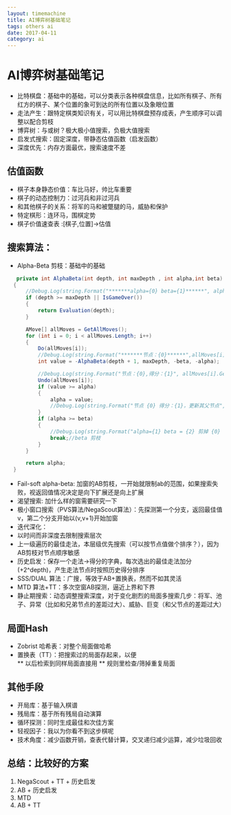 ```yaml
---
layout: timemachine
title: AI博弈树基础笔记
tags: others ai
date: 2017-04-11
category: ai
---
```

# AI博弈树基础笔记  

 * 比特棋盘：基础中的基础，可以分类表示各种棋盘信息，比如所有棋子、所有红方的棋子、某个位置的象可到达的所有位置以及象眼位置  
 * 走法产生：跟特定棋类知识有关，可以用比特棋盘预存成表，产生顺序可以调整以配合剪枝  
 * 博弈树：与或树？极大极小值搜索，负极大值搜索  
 * 启发式搜索：固定深度，带静态估值函数（启发函数）  
 * 深度优先：内存方面最优，搜索速度不差  

 ## 估值函数  
  * 棋子本身静态价值：车比马好，帅比车重要
  * 棋子的动态控制力：过河兵和非过河兵
  * 和其他棋子的关系：将军的马和被蹩腿的马，威胁和保护
  * 特定棋形：连环马，围棋定势
  * 棋子价值速查表 :[棋子,位置]->估值

 ## 搜索算法：
  * Alpha-Beta 剪枝：基础中的基础
  ```C#
     private int AlphaBeta(int depth, int maxDepth , int alpha,int beta)
    {
        //Debug.Log(string.Format("*******alpha={0} beta={1}******", alpha,beta));
        if (depth >= maxDepth || IsGameOver())
        {
            return Evaluation(depth);
        }

        AMove[] allMoves = GetAllMoves();
        for (int i = 0; i < allMoves.Length; i++)
        {
            Do(allMoves[i]);
            //Debug.Log(string.Format("*******节点：{0}******",allMoves[i].GetHash()));
            int value = -AlphaBeta(depth + 1, maxDepth, -beta, -alpha);

            //Debug.Log(string.Format("节点：{0},得分：{1}", allMoves[i].GetHash(),value));
            Undo(allMoves[i]);
            if (value >= alpha)
            {
                alpha = value;
                //Debug.Log(string.Format("节点 {0} 得分：{1}，更新其父节点", allMoves[i].GetHash(), value));
            }
            if (alpha >= beta)
            {
                //Debug.Log(string.Format("alpha={1} beta = {2} 剪掉 {0} 的兄弟节点", allMoves[i].GetHash(),alpha,beta));
                break;//beta 剪枝
            }
        }

        return alpha;
    }
  ```

  * Fail-soft alpha-beta: 加窗的AB剪枝，一开始就限制ab的范围，如果搜索失败，视返回值情况决定是向下扩展还是向上扩展
  * 渴望搜索: 加什么样的窗需要研究一下
  * 极小窗口搜索（PVS算法/NegaScout算法）：先探测第一个分支，返回最佳值v，第二个分支开始以(v,v+1)开始加窗
  * 迭代深化：  
   * 以时间而非深度去限制搜索层次  
   * 上一级遍历的最佳走法，本层级优先搜索（可以按节点值做个排序？），因为AB剪枝对节点顺序敏感  
  * 历史启发：保存一个走法->得分的字典，每次选出的最佳走法加分(+2^depth)，产生走法节点时按照历史得分排序
  * SSS/DUAL 算法：广搜，等效于AB+置换表，然而不如其灵活
  * MTD 算法+TT：多次空窗AB探测，逼近上界和下界
  * 静止期搜索：动态调整搜索深度，对于变化剧烈的局面多搜索几步：将军、池子、异常（比如和兄弟节点的差距过大）、威胁、巨变（和父节点的差距过大）

 ## 局面Hash
  * Zobrist 哈希表：对整个局面做哈希
  * 置换表（TT）：把搜索过的局面存起来，以便  
   ** 以后检索到同样局面直接用
   ** 规则里检查/筛掉重复局面

 ## 其他手段
  * 开局库：基于输入棋谱
  * 残局库：基于所有残局自动演算
  * 循环探测：同时生成最佳和次佳方案
  * 轻视因子：我以为你看不到这步棋呢
  * 技术角度：减少函数开销，查表代替计算，交叉递归减少运算，减少垃圾回收

 ## 总结：比较好的方案
  1. NegaScout + TT + 历史启发
  1. AB + 历史启发
  1. MTD
  1. AB + TT

